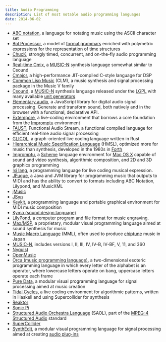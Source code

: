 ```yaml
---
title: Audio Programming
description: List of most notable audio programming languages
date: 2014-06-02
---
```


* [ABC notation](https://en.wikipedia.org/wiki/ABC_notation "ABC notation"), a language for notating music using the ASCII character set
* [Bol Processor](https://bolprocessor.org/), a model of [formal grammars](https://en.wikipedia.org/wiki/Formal_grammar "Formal grammar") enriched with polymetric expressions for the representation of time structures
* [ChucK](https://en.wikipedia.org/wiki/ChucK "ChucK"), strongly timed, concurrent, and on-the-fly audio programming language
* [Real-time Cmix](https://en.wikipedia.org/wiki/Real-time_Cmix "Real-time Cmix"), a [MUSIC-N](https://en.wikipedia.org/wiki/MUSIC-N "MUSIC-N") synthesis language somewhat similar to Csound
* [Cmajor](https://cmajor.dev/), a high-performance JIT-compiled C-style language for DSP
* [Common Lisp Music](https://en.wikipedia.org/wiki/Common_Lisp_Music "Common Lisp Music") (CLM), a music synthesis and signal processing package in the Music V family
* [Csound](https://en.wikipedia.org/wiki/Csound "Csound"), a [MUSIC-N](https://en.wikipedia.org/wiki/MUSIC-N "MUSIC-N") synthesis language released under the [LGPL](https://en.wikipedia.org/wiki/GNU_Lesser_General_Public_License "GNU Lesser General Public License") with many available [unit generators](https://en.wikipedia.org/wiki/Unit_generator "Unit generator")
* [Elementary audio](https://elementary.audio), a JavaScript library for digital audio signal processing. Generate and transform sound, both natively and in the browser with a functional, declarative API.
* [Extempore](https://en.wikipedia.org/wiki/Extempore_(software) "Extempore (software)"), a live-coding environment that borrows a core foundation from the [Impromptu](https://en.wikipedia.org/wiki/Impromptu_(programming_environment) "Impromptu (programming environment)") environment
* [FAUST](https://en.wikipedia.org/wiki/FAUST_(programming_language) "FAUST (programming language)"), Functional Audio Stream, a functional compiled language for efficient real-time audio signal processing
* [GLICOL](https://glicol.org), a graph-oriented live coding language written in Rust
* [Hierarchical Music Specification Language](https://en.wikipedia.org/wiki/Hierarchical_Music_Specification_Language "Hierarchical Music Specification Language") (HMSL), optimized more for music than synthesis, developed in the 1980s in [Forth](https://en.wikipedia.org/wiki/Forth_(programming_language) "Forth (programming language)")
* [Impromptu](https://en.wikipedia.org/wiki/Impromptu_(programming_environment) "Impromptu (programming environment)"), a [Scheme](https://en.wikipedia.org/wiki/Scheme_(programming_language) "Scheme (programming language)") language environment for [Mac OS X](https://en.wikipedia.org/wiki/Mac_OS_X "Mac OS X") capable of sound and video synthesis, algorithmic composition, and 2D and 3D graphics programming
* [Ixi lang](https://en.wikipedia.org/wiki/Ixi_lang "Ixi lang"), a programming language for live coding musical expression.
* [JFugue](https://en.wikipedia.org/wiki/JFugue "JFugue"), a Java and JVM library for programming music that outputs to MIDI and has the ability to convert to formats including ABC Notation, Lilypond, and MusicXML
* [jMusic](https://en.wikipedia.org/wiki/JMusic "JMusic")
* [JSyn](https://en.wikipedia.org/wiki/JSyn "JSyn")
* [Keykit](https://en.wikipedia.org/wiki/Keykit "Keykit"), a programming language and portable graphical environment for MIDI music composition
* [Kyma (sound design language)](https://en.wikipedia.org/wiki/Kyma_(sound_design_language) "Kyma (sound design language)")
* [LilyPond](https://en.wikipedia.org/wiki/LilyPond "LilyPond"), a computer program and file format for music engraving.
* [Max/MSP](https://en.wikipedia.org/wiki/Max/MSP "Max/MSP"), a proprietary, modular visual programming language aimed at sound synthesis for music
* [Music Macro Language](https://en.wikipedia.org/wiki/Music_Macro_Language "Music Macro Language") (MML), often used to produce [chiptune](https://en.wikipedia.org/wiki/Chiptune "Chiptune") music in Japan
* [MUSIC-N](https://en.wikipedia.org/wiki/MUSIC-N "MUSIC-N"), includes versions I, II, III, IV, IV-B, IV-BF, V, 11, and 360
* [Nyquist](https://en.wikipedia.org/wiki/Nyquist_(programming_language) "Nyquist (programming language)")
* [OpenMusic](https://en.wikipedia.org/wiki/OpenMusic "OpenMusic")
* [Orca (music programming language)](https://100r.co/site/orca.html "Orca (music programming language)"), a two-dimensional esoteric programming language in which every letter of the alphabet is an operator, where lowercase letters operate on bang, uppercase letters operate each frame
* [Pure Data](https://en.wikipedia.org/wiki/Pure_Data "Pure Data"), a modular visual programming language for signal processing aimed at music creation
* [Tidal Cycles](https://tidalcycles.org/ "Tidal Cycles (page does not exist)"), a live coding environment for algorithmic patterns, written in Haskell and using Supercollider for synthesis
* [Reaktor](https://en.wikipedia.org/wiki/Reaktor "Reaktor")
* [Sonic Pi](https://en.wikipedia.org/wiki/Sonic_Pi "Sonic Pi")
* [Structured Audio Orchestra Language](https://en.wikipedia.org/wiki/Structured_Audio_Orchestra_Language "Structured Audio Orchestra Language") (SAOL), part of the [MPEG-4 Structured Audio](https://en.wikipedia.org/wiki/MPEG-4_Structured_Audio "MPEG-4 Structured Audio") standard
* [SuperCollider](https://en.wikipedia.org/wiki/SuperCollider "SuperCollider")
* [SynthEdit](https://en.wikipedia.org/wiki/SynthEdit "SynthEdit"), a modular visual programming language for signal processing aimed at creating [audio plug-ins](https://en.wikipedia.org/wiki/Audio_plug-in "Audio plug-in")